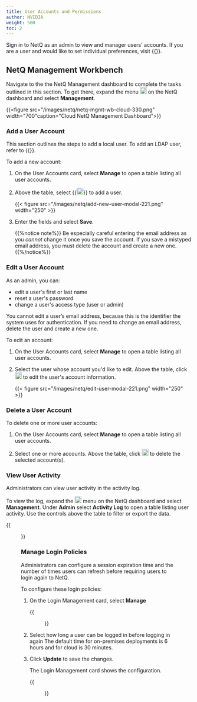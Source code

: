 ```yaml
---
title: User Accounts and Permissions
author: NVIDIA
weight: 500
toc: 2
---
```

Sign in to NetQ as an admin to view and manager users' accounts. If you are a user and would like to set individual preferences, visit {{<link title="Set User Preferences" text="Set User Preferences">}}.

## NetQ Management Workbench

Navigate to the the NetQ Management dashboard to complete the tasks outlined in this section. To get there, expand the menu <img src="https://icons.cumulusnetworks.com/01-Interface-Essential/03-Menu/navigation-menu.svg" height="18" width="18"/> on the NetQ dashboard and select **Management**.

{{<figure src="/images/netq/netq-mgmt-wb-cloud-330.png" width="700"caption="Cloud NetQ Management Dashboard">}}

### Add a User Account

This section outlines the steps to add a local user. To add an LDAP user, refer to {{<link title="LDAP Authentication" text="LDAP Authentication">}}.

To add a new account:

1. On the User Accounts card, select **Manage** to open a table listing all user accounts.

2. Above the table, select {{<img src="https://icons.cumulusnetworks.com/01-Interface-Essential/43-Remove-Add/add-circle.svg" alt="add" height="18" width="18">}} to add a user.

    {{< figure src="/images/netq/add-new-user-modal-221.png" width="250" >}}

3. Enter the fields and select **Save**.

    {{%notice note%}}
Be especially careful entering the email address as you *cannot* change it once you save the account. If you save a mistyped email address, you must delete the account and create a new one.
    {{%/notice%}}

### Edit a User Account

As an admin, you can:
+ edit a user's first or last name
+ reset a user's password
+ change a user's access type (user or admin)

You cannot edit a user’s email address, because this is the identifier the system uses for authentication. If you need to change an email address, delete the user and create a new one.

To edit an account:

1. On the User Accounts card, select **Manage** to open a table listing all user accounts.

2. Select the user whose account you'd like to edit. Above the table, click <img src="https://icons.cumulusnetworks.com/01-Interface-Essential/22-Edit/pencil-1.svg" alt="edit" height="18" width="18"/> to edit the user's account information.

    {{< figure src="/images/netq/edit-user-modal-221.png" width="250" >}}


### Delete a User Account

To delete one or more user accounts:

1. On the User Accounts card, select **Manage** to open a table listing all user accounts.

2. Select one or more accounts. Above the table, click <img src="https://icons.cumulusnetworks.com/01-Interface-Essential/23-Delete/bin-1.svg" alt="delete" height="18" width="18"/> to delete the selected account(s).

### View User Activity

Administrators can view user activity in the activity log.

To view the log, expand the <img src="https://icons.cumulusnetworks.com/01-Interface-Essential/03-Menu/navigation-menu.svg" alt="menu" height="18" width="18"/> menu on the NetQ dashboard and select **Management**. Under **Admin** select **Activity Log** to open a table listing user activity. Use the controls above the table to filter or export the data.

{{<figure src="/images/netq/main-menu-ntwk-activity-log-320.png" width="700" >}}


### Manage Login Policies

Administrators can configure a session expiration time and the number of times users can refresh before requiring users to login again to NetQ.

To configure these login policies:

1. On the Login Management card, select **Manage**

    {{<figure src="/images/netq/netq-mgmt-login-mgmt-config-modal-330.png" width="400" >}}

2. Select how long a user can be logged in before logging in again The default time for on-premises deployments is 6 hours and for cloud is 30 minutes.

3. Click **Update** to save the changes.

    The Login Management card shows the configuration.

    {{<figure src="/images/netq/netq-mgmt-login-mgmt-card-configd-330.png" width="200" >}}


